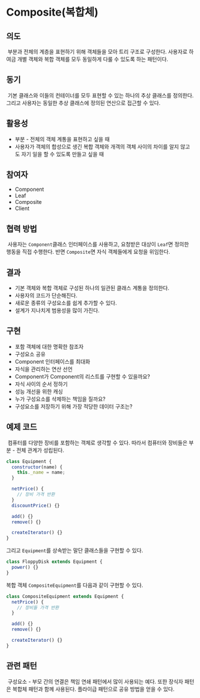 # Composite(복합체)

## 의도

&nbsp;부분과 전체의 계층을 표현하기 위해 객체들을 모아 트리 구조로 구성한다. 사용자로 하여금 개별 객체와 복합 객체를 모두 동일하게 다룰 수 있도록 하는 패턴이다.

## 동기

&nbsp;기본 클래스와 이들의 컨테이너를 모두 표현할 수 있는 하나의 추상 클래스를 정의한다. 그리고 사용자는 동일한 추상 클래스에 정의된 연산으로 접근할 수 있다.

## 활용성

- 부분 - 전체의 객체 계통을 표현하고 싶을 때
- 사용자가 객체의 합성으로 생긴 복합 객체와 개객의 객체 사이의 차이를 알지 않고도 자기 일을 할 수 있도록 만들고 싶을 때

## 참여자

- Component
- Leaf
- Composite
- Client

## 협력 방법

&nbsp;사용자는 `Component`클래스 인터페이스를 사용하고, 요청받은 대상이 `Leaf`면 정의한 행동을 직접 수행한다. 반면 `Composite`면 자식 객체들에게 요청을 위임한다.

## 결과

- 기본 객체와 복합 객체로 구성된 하나의 일관된 클래스 계통을 정의한다.
- 사용자의 코드가 단순해진다.
- 새로운 종류의 구성요소를 쉽게 추가할 수 있다.
- 설계가 지나치게 범용성을 많이 가진다.

## 구현

- 포함 객체에 대한 명확한 참조자
- 구성요소 공유
- Component 인터페이스를 최대화
- 자식을 관리하는 연산 선언
- Component가 Component의 리스트를 구현할 수 있을까요?
- 자식 사이의 순서 정하기
- 성능 개선을 위한 캐싱
- 누가 구성요소를 삭제하는 책임을 질까요?
- 구성요소를 저장하기 위해 가장 적당한 데이터 구조는?

## 예제 코드

&nbsp;컴퓨터를 다양한 장비를 포함하는 객체로 생각할 수 있다. 따라서 컴퓨터와 장비들은 부분 - 전체 관계가 성립된다.

```javascript
class Equipment {
  constructor(name) {
    this._name = name;
  }

  netPrice() {
    // 장비 가격 반환
  }
  discountPrice() {}

  add() {}
  remove() {}

  createIterator() {}
}
```

그리고 `Equipment`를 상속받는 말단 클래스들을 구현할 수 있다.

```javascript
class FloppyDisk extends Equipment {
  power() {}
}
```

복합 객체 `CompositeEquipment`를 다음과 같이 구현할 수 있다.

```javascript
class CompositeEquipment extends Equipment {
  netPrice() {
    // 장비들 가격 반환
  }

  add() {}
  remove() {}

  createIterator() {}
}
```

## 관련 패턴

&nbsp;구성요소 - 부모 간의 연결은 책임 연쇄 패턴에서 많이 사용되는 예다. 또한 장식자 패턴은 복합체 패턴과 함께 사용된다. 플라이급 패턴으로 공유 방법을 얻을 수 있다.
